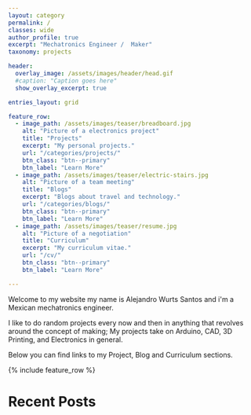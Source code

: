 ```yaml
---
layout: category
permalink: /
classes: wide
author_profile: true
excerpt: "Mechatronics Engineer /  Maker"
taxonomy: projects

header:
  overlay_image: /assets/images/header/head.gif
  #caption: "Caption goes here"
  show_overlay_excerpt: true

entries_layout: grid

feature_row:
  - image_path: /assets/images/teaser/breadboard.jpg
    alt: "Picture of a electronics project"
    title: "Projects"
    excerpt: "My personal projects."
    url: "/categories/projects/"
    btn_class: "btn--primary"
    btn_label: "Learn More"
  - image_path: /assets/images/teaser/electric-stairs.jpg
    alt: "Picture of a team meeting"
    title: "Blogs"
    excerpt: "Blogs about travel and technology."
    url: "/categories/blogs/"
    btn_class: "btn--primary"
    btn_label: "Learn More"
  - image_path: /assets/images/teaser/resume.jpg
    alt: "Picture of a negotiation"
    title: "Curriculum"
    excerpt: "My curriculum vitae."
    url: "/cv/"
    btn_class: "btn--primary"
    btn_label: "Learn More"

---
```

Welcome to my website my name is Alejandro Wurts Santos and i'm a Mexican mechatronics engineer.

I like to do random projects every now and then in anything that revolves around the concept of making; My projects take on Arduino, CAD, 3D Printing, and Electronics in general.

Below you can find links to my Project, Blog and Curriculum sections.


{% include feature_row %}

Recent Posts
================